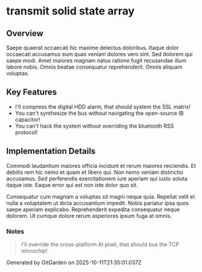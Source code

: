 # transmit solid state array

## Overview
Saepe quaerat occaecati hic maxime delectus doloribus. Itaque dolor occaecati accusamus eum quas veniam dolores vero sint. Sed dolorem qui saepe modi. Amet maiores magnam natus ratione fugit recusandae illum labore nobis. Omnis beatae consequatur reprehenderit. Omnis aliquam voluptas.

## Key Features
- I'll compress the digital HDD alarm, that should system the SSL matrix!
- You can't synthesize the bus without navigating the open-source IB capacitor!
- You can't hack the system without overriding the bluetooth RSS protocol!

## Implementation Details
Commodi laudantium maiores officia incidunt et rerum maiores reiciendis. Et debitis rem hic nemo et quam et libero qui. Non nemo veniam distinctio accusamus. Sed perferendis exercitationem iure aperiam qui iusto soluta itaque iste. Eaque error qui est non iste dolor quo sit.
 Consequatur cum magnam a voluptas sit magni neque quia. Repellat velit et nulla a voluptatem ut dicta accusantium impedit. Nobis pariatur ipsa quos saepe aperiam explicabo. Reprehenderit expedita consequatur neque dolorem. Ut cumque dolore rerum asperiores ipsum fuga at omnis.

### Notes
> I'll override the cross-platform AI pixel, that should bus the TCP microchip!

Generated by GitGarden on 2025-10-11T21:35:01.037Z